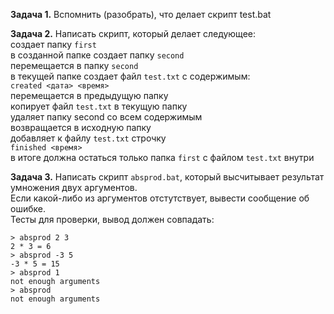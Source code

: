 **Задача 1.** Вспомнить (разобрать), что делает скрипт test.bat

**Задача 2.** Написать скрипт, который делает следующее:\
создает папку `first`\
в созданной папке создает папку `second`\
перемещается в папку `second`\
в текущей папке создает файл `test.txt` с содержимым:\
`created <дата> <время>`\
перемещается в предыдущую папку\
копирует файл `test.txt` в текущую папку\
удаляет папку second со всем содержимым\
возвращается в исходную папку\
добавляет к файлу `test.txt` строчку\
`finished <время>`\
в итоге должна остаться только папка `first` с файлом `test.txt` внутри

**Задача 3.** Написать скрипт `absprod.bat`, который высчитывает результат умножения двух аргументов.\
Если какой-либо из аргументов отстутствует, вывести сообщение об ошибке.\
Тесты для проверки, вывод должен совпадать:
```
> absprod 2 3
2 * 3 = 6
> absprod -3 5
-3 * 5 = 15
> absprod 1
not enough arguments
> absprod
not enough arguments
```